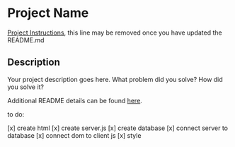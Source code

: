 # Project Name

[Project Instructions](./INSTRUCTIONS.md), this line may be removed once you have updated the README.md

## Description

Your project description goes here. What problem did you solve? How did you solve it?

Additional README details can be found [here](https://github.com/PrimeAcademy/github-finalization-assignment).

to do: 

[x] create html
[x] create server.js
[x] create database
[x] connect server to database
[x] connect dom to client js
[x] style
